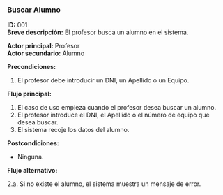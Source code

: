 ### Buscar Alumno
**ID:** 001   
**Breve descripción:** El profesor busca un alumno en el sistema.

**Actor principal:** Profesor   
**Actor secundario:** Alumno

**Precondiciones:**

1. El profesor debe introducir un DNI, un Apellido o un Equipo.

**Flujo principal:**

1. El caso de uso empieza cuando el profesor desea buscar un alumno.
2. El profesor introduce el DNI, el Apellido o el número de equipo que desea buscar.
3. El sistema recoje los datos del alumno.

**Postcondiciones:**

* Ninguna.

**Flujo alternativo:**

2.a. Si no existe el alumno, el sistema muestra un mensaje de error.
